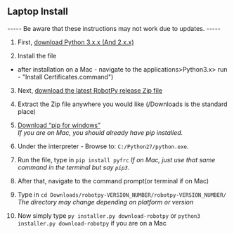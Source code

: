 ﻿
## Laptop Install ##

----- Be aware that these instructions may not work due to updates. -----

1. First, [download Python 3.x.x (And 2.x.x)](https://www.python.org/downloads/)

2. Install the file

- after installation on a Mac - navigate to the applications>Python3.x> run - "Install Certificates.command")

3. Next, [download the latest RobotPy release Zip file](https://github.com/robotpy/robotpy-wpilib/releases)

4. Extract the Zip file anywhere you would like (/Downloads is the standard place)

5. [Download “pip for windows”](https://sites.google.com/site/pydatalog/python/pip-for-windows)     
*If you are on Mac, you should already have pip installed.*

6. Under the interpreter - Browse to: `C:/Python27/python.exe`.

7. Run the file, type in `pip install pyfrc`
*If on Mac, just use that same command in the terminal but say `pip3`.*

8. After that, navigate to the command prompt(or terminal if on Mac)

9. Type in `cd Downloads/robotpy-VERSION_NUMBER/robotpy-VERSION_NUMBER/`
*The directory may change depending on platform or version*

10. Now simply type `py installer.py download-robotpy` or `python3 installer.py download-robotpy` if you are on a Mac
